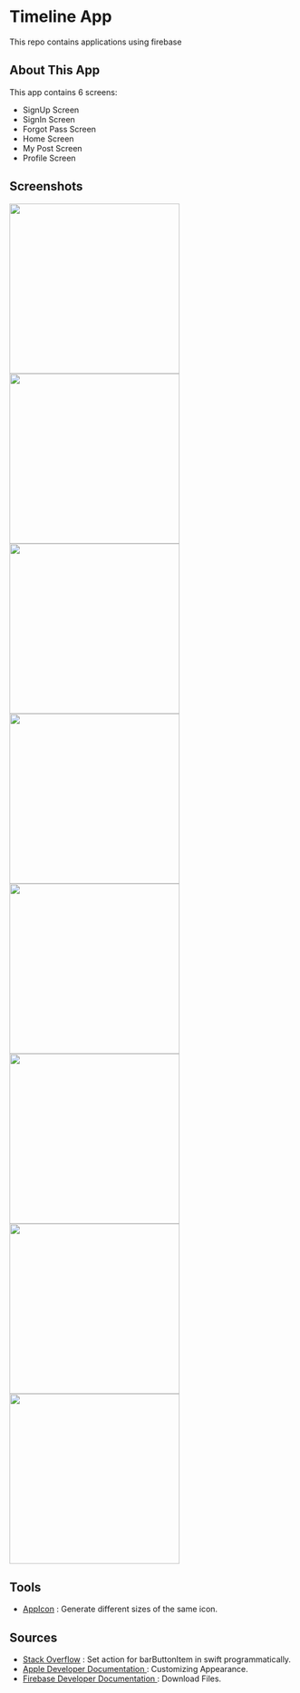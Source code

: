 


# Timeline App
This repo contains applications using firebase 

## About This App 
This app contains 6 screens:
- SignUp Screen 
- SignIn Screen 
- Forgot Pass Screen
- Home Screen 
- My Post Screen
- Profile Screen

## Screenshots 
 <p float= "left"><img src="https://user-images.githubusercontent.com/92252803/145790048-d9ea69e1-c3af-4c6b-af2b-c1e5026298b9.PNG" alt="" width="300">
 <img src="https://user-images.githubusercontent.com/92252803/145790094-f9b23f38-d920-4e9a-a7c3-52eaa49e338e.PNG" alt="" width="300">
<img src="https://user-images.githubusercontent.com/92252803/145790149-ce0aafed-46be-400c-92ed-519a4b514899.PNG" alt="" width="300">
<img src="https://user-images.githubusercontent.com/92252803/145790183-590cd843-3db4-4843-81d4-970d9102e48a.PNG" alt="" width="300">
<img src="https://user-images.githubusercontent.com/92252803/145790203-1e62403b-8c45-4ab7-aa10-f1ea25bf65b1.PNG" alt="" width="300">
<img src="https://user-images.githubusercontent.com/92252803/145790222-610a6823-11a1-4cca-9c5d-2e02de0be572.PNG" alt="" width="300">
<img src="https://user-images.githubusercontent.com/92252803/145790239-b8de9aa5-273d-4c5c-8888-fee0b202c8bf.PNG" alt="" width="300">
<img src="https://user-images.githubusercontent.com/92252803/145790249-7514f10b-35e0-4838-a81e-7b7d22cd866b.PNG" alt="" width="300">
</p>

## Tools 
- <a href="https://appicon.co" target="_blank">AppIcon</a> : Generate different sizes of the same icon.

## Sources 
- <a href="https://stackoverflow.com/questions/39768600/how-to-programmatically-set-action-for-barbuttonitem-in-swift-3" target="_blank">Stack Overflow</a> :  Set action for barButtonItem in swift programmatically.
- <a href="https://developer.apple.com/documentation/uikit/uibarbuttonitem" target="_blank">Apple Developer Documentation </a> : Customizing Appearance.
- <a href="https://firebase.google.com/docs/storage/ios/download-files" target="_blank">Firebase Developer Documentation </a> : Download Files.

